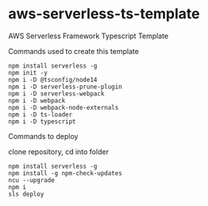 # aws-serverless-ts-template
AWS Serverless Framework Typescript Template


Commands used to create this template

```
npm install serverless -g
npm init -y
npm i -D @tsconfig/node14
npm i -D serverless-prune-plugin
npm i -D serverless-webpack
npm i -D webpack
npm i -D webpack-node-externals
npm i -D ts-loader
npm i -D typescript
```


Commands to deploy

clone repository, 
cd into folder
```
npm install serverless -g
npm install -g npm-check-updates
ncu --upgrade
npm i
sls deploy
```

